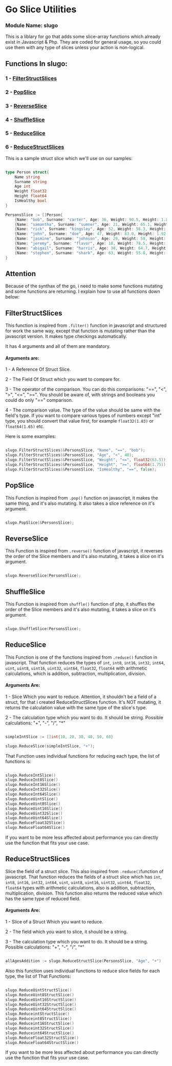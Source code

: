 # Go Slice Utilities

### Module Name: slugo

This is a liblary for go that adds some slice-array functions which already exist in Javascript & Php. They are coded for general usage, so you could use them with any type of slices unless your action is non-logical. 

## Functions In slugo:

### 1 - [FilterStructSlices](#FilterStructSlices)

### 2 - [PopSlice](#PopSlice)

### 3 - [ReverseSlice](#ReverseSlice)

### 4 - [ShuffleSlice](#ShuffleSlice)

### 5 - [ReduceSlice](#ReduceSlice)

### 6 - [ReduceStructSlices](#ReduceStructSlices)

This is a sample struct slice which we'll use on our samples:

```go

type Person struct{
    Name string
    Surname string
    Age int
    Weight float32
    Height float64
    IsHealthy bool
}

PersonsSlice := []Person{
    {Name: "bob", Surname: "carter", Age: 36, Weight: 90.5, Height: 1.83, IsHealthy: true},
    {Name: "samantha", Surname: "sumner", Age: 21, Weight: 65.1, Height: 1.72, IsHealthy: true},
    {Name: "rick", Surname: "kingsley", Age: 52, Weight: 56.3, Height: 1.69, IsHealthy: false},
    {Name: "john", Surname: "doe", Age: 47, Weight: 83.0, Height: 1.92, IsHealthy: true},
    {Name: "jasmine", Surname: "johnson", Age: 29, Weight: 58, Height: 1.65, IsHealthy: false},
    {Name: "jeremy", Surname: "flavor", Age: 18, Weight: 78.5, Height: 1.88, IsHealthy: true},
    {Name: "abigail", Surname: "harris", Age: 38, Weight: 64.7, Height: 1.60, IsHealthy: true},
    {Name: "stephen", Surname: "shark", Age: 63, Weight: 55.8, Height: 1.65, IsHealthy: false},
}

```

## Attention

Because of the synthax of the go, i need to make some functions mutating and some functions are returning. I explain how to use all functions down below:

## <a id="FilterStructSlices">FilterStructSlices</a>

This function is inspired from `.filter()` function in javascript and structured for work the same way, except that function is mutating rather than the javascript version. It makes type checkings automatically. 

It has 4 arguments and all of them are mandatory.

#### Arguments are:

1 - A Reference Of Struct Slice.

2 - The Field Of Struct which you want to compare for.

3 - The operator of the comparison. You can do this comparisons: "==", "<", ">", "<=", ">=". You should be aware of, with strings and booleans you could do only "==" comparison.

4 - The comparison value. The type of the value should be same with the field's type. If you want to compare various types of numbers except
"int" type, you should convert that value first, for example `float32(1.83)` or `float64(1.65)` etc.

Here is some examples:

```go

slugo.FilterStructSlices(&PersonsSlice, "Name", "==", "bob");
slugo.FilterStructSlices(&PersonsSlice, "Age", "<", 40);
slugo.FilterStructSlices(&PersonsSlice, "Weight", "<=", float32(63.5));
slugo.FilterStructSlices(&PersonsSlice, "Height", ">=", float64(1.75));
slugo.FilterStructSlices(&PersonsSlice, "IsHealthy", "==", false);

```

## <a id="PopSlice">PopSlice</a>

This Function is inspired from `.pop()` function on javascript, it makes the same thing, and it's also mutating. It also takes a slice reference on it's argument.

```go

slugo.PopSlice(&PersonsSlice);

```

## <a id="ReverseSlice">ReverseSlice</a>

This Function is inspired from `.reverse()` function of javascript, it reverses the order of the Slice members and it's also mutating, it takes a slice on it's argument.

```go

slugo.ReverseSlice(PersonsSlice);

```

## <a id="ShuffleSlice">ShuffleSlice</a>

This Function is inspired from `shuffle()` function of php, it shuffles the order of the Slice members and it's also mutating, it takes a slice on it's argument.

```go

slugo.ShuffleSlice(PersonsSlice);

```

## <a id="ReduceSlice">ReduceSlice</a>

This Function is one of the functions inspired from `.reduce()` function in javascript. That function reduces the types of `int`, `int8`, `int16`, `int32`, `int64`, `uint`, `uint8`, `uint16`, `uint32`, `uint64`, `float32`, `float64` with arithmetic calculations, which is addition, subtraction, multiplication, division.

#### Arguments Are:

1 - Slice Which you want to reduce. Attention, it shouldn't be a field of a struct, for that i created <a id="ReduceStructSlices">ReduceStructSlices</a> function. It's NOT mutating, it returns the calculation value with the same type of the slice's type.

2 - The calculation type which you want to do. It should be string. Possible calculations: "+", "-", "/", "*"

```go

simpleIntSlice := []int{10, 20, 30, 40, 50, 60}

slugo.ReduceSlice(simpleIntSlice, "+");

```

That Function uses individual functions for reducing each type, the list of functions is:

```go

slugo.ReduceIntSlice()
slugo.ReduceInt8Slice()
slugo.ReduceInt16Slice()
slugo.ReduceInt32Slice()
slugo.ReduceInt64Slice()
slugo.ReduceUintSlice()
slugo.ReduceUint8Slice()
slugo.ReduceUint16Slice()
slugo.ReduceUint32Slice()
slugo.ReduceUint64Slice()
slugo.ReduceFloat32Slice()
slugo.ReduceFloat64Slice()

```

If you want to be more less affected about performance you can directly use the function that fits your use case.

## <a id="ReduceStructSlices">ReduceStructSlices</a>

Slice the field of a struct slice. This also inspired from `.reduce()`function of javascript. That function reduces the fields of a struct slice which has `int`, `int8`, `int16`, `int32`, `int64`, `uint`, `uint8`, `uint16`, `uint32`, `uint64`, `float32`, `float64` types with arithmetic calculations, also is addition, subtraction, multiplication, division. This function also returns the reduced value which has the same type of reduced field.

#### Arguments Are:

1 - Slice of a Struct Which you want to reduce. 

2 - The field which you want to slice, it should be a string.

3 - The calculation type which you want to do. It should be a string. Possible calculations: "+", "-", "/", "*"

```go

allAgesAddition := slugo.ReduceStructSlice(PersonsSlice, "Age", "+")

```

Also this function uses individual functions to reduce slice fields for each type, the list of That Functions:

```go

slugo.ReduceUintStructSlice()
slugo.ReduceUint8StructSlice()
slugo.ReduceUint16StructSlice()
slugo.ReduceUint32StructSlice()
slugo.ReduceUint64StructSlice()
slugo.ReduceintStructSlice()
slugo.Reduceint8StructSlice()
slugo.Reduceint16StructSlice()
slugo.Reduceint32StructSlice()
slugo.Reduceint64StructSlice()
slugo.ReduceFloat32StructSlice()
slugo.ReduceFloat64StructSlice()

```

If you want to be more less affected about performance you can directly use the function that fits your use case.


